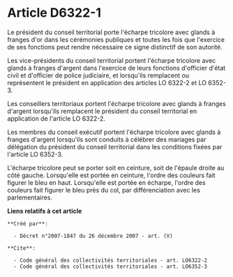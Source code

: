 # Article D6322-1

Le président du conseil territorial porte l'écharpe tricolore avec glands à franges d'or dans les cérémonies publiques et
toutes les fois que l'exercice de ses fonctions peut rendre nécessaire ce signe distinctif de son autorité. 

Les vice-présidents du conseil territorial portent l'écharpe tricolore avec glands à franges d'argent dans l'exercice de
leurs fonctions d'officier d'état civil et d'officier de police judiciaire, et lorsqu'ils remplacent ou représentent le
président en application des articles LO 6322-2 et LO 6352-3. 

Les conseillers territoriaux portent l'écharpe tricolore avec glands à franges d'argent lorsqu'ils remplacent le président du
conseil territorial en application de l'article LO 6322-2. 

Les membres du conseil exécutif portent l'écharpe tricolore avec glands à franges d'argent lorsqu'ils sont conduits à
célébrer des mariages par délégation du président du conseil territorial dans les conditions fixées par l'article LO 6352-3.

L'écharpe tricolore peut se porter soit en ceinture, soit de l'épaule droite au côté gauche. Lorsqu'elle est portée en
ceinture, l'ordre des couleurs fait figurer le bleu en haut. Lorsqu'elle est portée en écharpe, l'ordre des couleurs fait
figurer le bleu près du col, par différenciation avec les parlementaires.

**Liens relatifs à cet article**

	**Créé par**:

	  - Décret n°2007-1847 du 26 décembre 2007 - art. (V)

	**Cite**:

	  - Code général des collectivités territoriales - art. LO6322-2
	  - Code général des collectivités territoriales - art. LO6352-3

